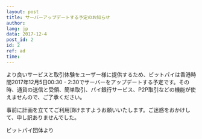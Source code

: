 ```yaml
---
layout: post
title: サーバーアップデートする予定のお知らせ
author: 
lang: jp
data: 2017-12-4
post_id: 2
id: 2
ref: ad
time: 
---
```



より良いサービスと取引体験をユーザー様に提供するため、ビットパイは香港時間2017年12月5日00:30 - 2:30でサーバーをアップデートする予定です。その時、通貨の送信と受領、簡単取引、パイ銀行サービス、P2P取引などの機能が使えませんので、ご了承ください。



事前に計画を立ててご利用頂けますようお願いいたします。ご迷惑をおかけして、申し訳ありませんでした。


ビットパイ団体より
